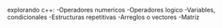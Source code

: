 explorando c++:
-Operadores numericos
-Operadores logico
-Variables, condicionales
-Estructuras repetitivas
-Arreglos o vectores
-Matriz


